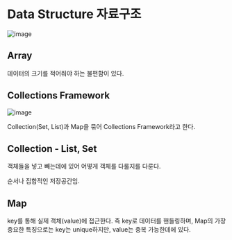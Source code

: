 # Data Structure 자료구조
![image](https://user-images.githubusercontent.com/30182987/84587374-9bf3f400-ae59-11ea-8191-92fb42256277.png)

## Array
데이터의 크기를 적어줘야 하는 불편함이 있다.


## Collections Framework
![image](https://user-images.githubusercontent.com/30182987/84563034-8ae0af80-ad93-11ea-994a-556e8fccca40.png)

Collection(Set, List)과 Map을 묶어 Collections Framework라고 한다.



## Collection - List, Set
객체들을 넣고 빼는데에 있어 어떻게 객체를 다룰지를 다룬다.

순서나 집합적인 저장공간임.



## Map
key를 통해 실제 객체(value)에 접근한다. 즉 key로 데이터를 핸들링하며, Map의 가장 중요한 특징으로는 key는 unique하지만, value는 중복 가능한데에 있다.

